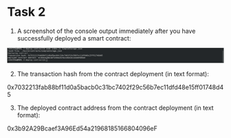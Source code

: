 Task 2
===
1. A screenshot of the console output immediately after you have successfully deployed a smart contract:

![](deployed-contract.png)

2. The transaction hash from the contract deployment (in text format):

0x7032213fab88bf11d0a5bacb0c31bc7402f29c56b7ec11dfd48e15ff01748d45

3. The deployed contract address from the contract deployment (in text format):

0x3b92A29Bcaef3A96Ed54a21968185166804096eF
